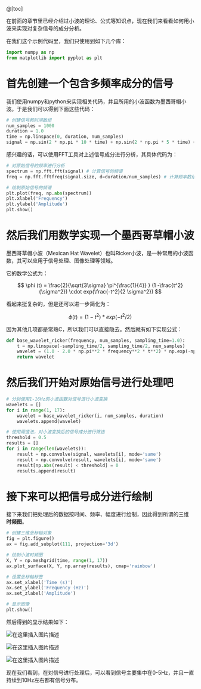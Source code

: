 @[toc]

在前面的章节里已经介绍过小波的理论、公式等知识点，现在我们来看看如何用小波来实现对复杂信号的成分分析。

在我们这个示例代码里，我们只使用到如下几个库：


```python
import numpy as np
from matplotlib import pyplot as plt
```

# 首先创建一个包含多频率成分的信号

我们使用numpy和python来实现相关代码，并且所用的小波函数为墨西哥帽小波。于是我们可以得到下面这些代码：

```python
# 创建信号和时间数组
num_samples = 1000
duration = 1.0
time = np.linspace(0, duration, num_samples)
signal = np.sin(2 * np.pi * 10 * time) + np.sin(2 * np.pi * 5 * time) + np.sin(2 * np.pi * 1 * time)
```

感兴趣的话，可以使用FFT工具对上述信号成分进行分析，其具体代码为：

```python
# 对原始信号的频率进行分析
spectrum = np.fft.fft(signal) # 计算信号的频谱
freq = np.fft.fftfreq(signal.size, d=duration/num_samples) # 计算频率数组

# 绘制原始信号的频谱
plt.plot(freq, np.abs(spectrum))
plt.xlabel('Frequency')
plt.ylabel('Amplitude')
plt.show()
```

# 然后我们用数学实现一个墨西哥草帽小波

墨西哥草帽小波（Mexican Hat Wavelet）也叫Ricker小波，是一种常用的小波函数，其可以应用于信号处理、图像处理等领域。

它的数学公式为：

$$
\phi (t) = \frac{2}{\sqrt{3\sigma} \pi^{\frac{1}{4}} } (1 -\frac{t^2}{\sigma^2}) \cdot exp(\frac{-t^2}{2 \sigma^2})
$$

看起来挺复杂的，但是还可以进一步简化为：

$$
\phi (t) = (1 - t^2) * exp(-t^2 / 2)
$$

因为其他几项都是常熟C，所以我们可以直接隐去。然后就有如下实现公式：

```python
def base_wavelet_ricker(frequency, num_samples, sampling_time=1.0):
    t = np.linspace(-sampling_time/2, sampling_time/2, num_samples)
    wavelet = (1.0 - 2.0 * np.pi**2 * frequency**2 * t**2) * np.exp(-np.pi**2 * frequency** 2 * t**2)
    return wavelet
```

# 然后我们开始对原始信号进行处理吧

```python
# 分别使用1-16Hz的小波函数对信号进行小波变换
wavelets = []
for i in range(1, 17):
    wavelet = base_wavelet_ricker(i, num_samples, duration)
    wavelets.append(wavelet)

# 使用阈值法，对小波变换后的信号成分进行筛选
threshold = 0.5
results = []
for i in range(len(wavelets)):
    result = np.convolve(signal, wavelets[i], mode='same')
    result = np.convolve(result, wavelets[i], mode='same')
    result[np.abs(result) < threshold] = 0
    results.append(result)
```

# 接下来可以把信号成分进行绘制

接下来我们把处理后的数据按时间、频率、幅度进行绘制，因此得到所谓的三维 **时频图**。

```python
# 创建三维坐标轴对象
fig = plt.figure()
ax = fig.add_subplot(111, projection='3d')

# 绘制小波时频图
X, Y = np.meshgrid(time, range(1, 17))
ax.plot_surface(X, Y, np.array(results), cmap='rainbow')

# 设置坐标轴标签
ax.set_xlabel('Time (s)')
ax.set_ylabel('Frequency (Hz)')
ax.set_zlabel('Amplitude')

# 显示图像
plt.show()
```

然后得到的显示结果如下：

![在这里插入图片描述](https://img-blog.csdnimg.cn/fa2fbc2194b84a0e8b23a82d2d9cc48e.png#pic_center)

![在这里插入图片描述](https://img-blog.csdnimg.cn/b84c4fc1a7fb47fca9d60600c9f906f6.png#pic_center)

![在这里插入图片描述](https://img-blog.csdnimg.cn/4a25b7a9eddc46cb92aafb2393c215a7.png#pic_center)

现在我们看到，在对信号进行处理后，可以看到信号主要集中在0-5Hz，并且一直持续到10Hz左右都有信号分布。
